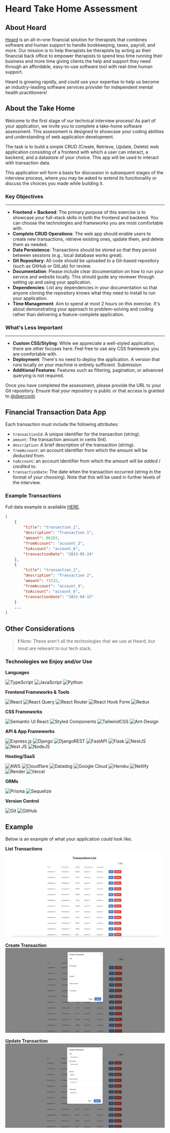 # Heard Take Home Assessment

## About Heard
[Heard](https://www.joinheard.com/) is an all-in-one financial solution for therapists that combines software and human support to handle bookkeeping, taxes, payroll, and more. Our mission is to help therapists be therapists by acting as their financial back office to empower therapists to spend less time running their business and more time giving clients the help and support they need through an affordable, easy-to-use software tool with real-time human support.

Heard is growing rapidly, and could use your expertise to help us become an industry-leading software services provider for independent mental health practitioners!

## About the Take Home
Welcome to the first stage of our technical interview process! As part of your application, we invite you to complete a take-home software assessment. This assessment is designed to showcase your coding abilities and understanding of web application development.

The task is to build a simple CRUD (Create, Retrieve, Update, Delete) web application consisting of a frontend with which a user can interact, a backend, and a datastore of your choice. This app will be used to interact with transaction data. 

This application will form a basis for discussion in subsequent stages of the interview process, where you may be asked to extend its functionality or discuss the choices you made while building it.

### Key Objectives
---
- **Frontend + Backend**: The primary purpose of this exercise is to showcase your full-stack skills in both the frontend and backend. You can choose the technologies and frameworks you are most comfortable with.
- **Complete CRUD Operations**: The web app should enable users to create new transactions, retrieve existing ones, update them, and delete them as needed.
- **Data Persistence**: Transactions should be stored so that they persist between sessions (e.g., local database works great).
- **Git Repository**: All code should be uploaded to a Git-based repository (such as GitHub or GitLab) for review.
- **Documentation**: Please include clear documentation on how to run your service and website locally. This should guide any reviewer through setting up and using your application.
- **Dependencies**: List any dependencies in your documentation so that anyone cloning the repository knows what they need to install to run your application.
- **Time Management**: Aim to spend at most 2 hours on this exercise. It's about demonstrating your approach to problem-solving and coding rather than delivering a feature-complete application.

### What's Less Important
---
- **Custom CSS/Styling**: While we appreciate a well-styled application, there are other focuses here. Feel free to use any CSS framework you are comfortable with.
- **Deployment**: There's no need to deploy the application. A version that runs locally on your machine is entirely sufficient.
Submission
- **Additional Features**: Features such as filtering, pagination, or advanced querying is not required.

Once you have completed the assessment, please provide the URL to your Git repository. Ensure that your repository is public or that access is granted to [@dperconti](https://github.com/dperconti).

## Financial Transaction Data App

Each transaction must include the following attributes:
- `transactionId`: A unique identifier for the transaction (string).
- `amount`: The transaction amount in cents (Int).
- `description`: A brief description of the transaction (string).
- `fromAccount`: an account identifier from which the amount will be _deducted_ from.
- `toAccount`: an account identifier from which the amount will be _added_ / _credited_ to.
- `transactionDate`: The date when the transaction occurred (string in the format of your choosing). Note that this will be used in further levels of the interview.

### Example Transactions

Full data example is available [HERE](./data/transactions.json).

```json
[
    {
        "title": "transaction_1",
        "description": "Transaction 1",
        "amount": 86203,
        "fromAccount": "account_3",
        "toAccount": "account_6",
        "transactionDate": "2023-05-24"
    },
    {
        "title": "transaction_2",
        "description": "Transaction 2",
        "amount": 71532,
        "fromAccount": "account_4",
        "toAccount": "account_6",
        "transactionDate": "2023-04-15"
    }
    ...
]
```

## Other Considerations

> **❗** Note: These aren't all the technologies that we use at Heard, but most are relevant to our tech stack. 


### Technologies we Enjoy and/or Use
**Languages**

![TypeScript](https://img.shields.io/badge/typescript-%23007ACC.svg?style=for-the-badge&logo=typescript&logoColor=white) ![JavaScript](https://img.shields.io/badge/javascript-%23323330.svg?style=for-the-badge&logo=javascript&logoColor=%23F7DF1E) ![Python](https://img.shields.io/badge/python-3670A0?style=for-the-badge&logo=python&logoColor=ffdd54) 

**Frontend Frameworks & Tools**

![React](https://img.shields.io/badge/react-%2320232a.svg?style=for-the-badge&logo=react&logoColor=%2361DAFB) ![React Query](https://img.shields.io/badge/-React%20Query-FF4154?style=for-the-badge&logo=react%20query&logoColor=white) ![React Router](https://img.shields.io/badge/React_Router-CA4245?style=for-the-badge&logo=react-router&logoColor=white) ![React Hook Form](https://img.shields.io/badge/React%20Hook%20Form-%23EC5990.svg?style=for-the-badge&logo=reacthookform&logoColor=white) ![Redux](https://img.shields.io/badge/redux-%23593d88.svg?style=for-the-badge&logo=redux&logoColor=white) 

**CSS Frameworks**

![Semantic UI React](https://img.shields.io/badge/Semantic%20UI%20React-%2335BDB2.svg?style=for-the-badge&logo=SemanticUIReact&logoColor=white) ![Styled Components](https://img.shields.io/badge/styled--components-DB7093?style=for-the-badge&logo=styled-components&logoColor=white) ![TailwindCSS](https://img.shields.io/badge/tailwindcss-%2338B2AC.svg?style=for-the-badge&logo=tailwind-css&logoColor=white) ![Ant-Design](https://img.shields.io/badge/-AntDesign-%230170FE?style=for-the-badge&logo=ant-design&logoColor=white)

**API & App Frameworks**

![Express.js](https://img.shields.io/badge/express.js-%23404d59.svg?style=for-the-badge&logo=express&logoColor=%2361DAFB) ![Django](https://img.shields.io/badge/django-%23092E20.svg?style=for-the-badge&logo=django&logoColor=white) ![DjangoREST](https://img.shields.io/badge/DJANGO-REST-ff1709?style=for-the-badge&logo=django&logoColor=white&color=ff1709&labelColor=gray) ![FastAPI](https://img.shields.io/badge/FastAPI-005571?style=for-the-badge&logo=fastapi) ![Flask](https://img.shields.io/badge/flask-%23000.svg?style=for-the-badge&logo=flask&logoColor=white) ![NestJS](https://img.shields.io/badge/nestjs-%23E0234E.svg?style=for-the-badge&logo=nestjs&logoColor=white) ![Next JS](https://img.shields.io/badge/Next-black?style=for-the-badge&logo=next.js&logoColor=white) ![NodeJS](https://img.shields.io/badge/node.js-6DA55F?style=for-the-badge&logo=node.js&logoColor=white)

**Hosting/SaaS**

![AWS](https://img.shields.io/badge/AWS-%23FF9900.svg?style=for-the-badge&logo=amazon-aws&logoColor=white) ![Cloudflare](https://img.shields.io/badge/Cloudflare-F38020?style=for-the-badge&logo=Cloudflare&logoColor=white) ![Datadog](https://img.shields.io/badge/datadog-%23632CA6.svg?style=for-the-badge&logo=datadog&logoColor=white) ![Google Cloud](https://img.shields.io/badge/GoogleCloud-%234285F4.svg?style=for-the-badge&logo=google-cloud&logoColor=white) ![Heroku](https://img.shields.io/badge/heroku-%23430098.svg?style=for-the-badge&logo=heroku&logoColor=white) ![Netlify](https://img.shields.io/badge/netlify-%23000000.svg?style=for-the-badge&logo=netlify&logoColor=#00C7B7) ![Render](https://img.shields.io/badge/Render-%46E3B7.svg?style=for-the-badge&logo=render&logoColor=white) ![Vercel](https://img.shields.io/badge/vercel-%23000000.svg?style=for-the-badge&logo=vercel&logoColor=white)

**ORMs**

![Prisma](https://img.shields.io/badge/Prisma-3982CE?style=for-the-badge&logo=Prisma&logoColor=white) ![Sequelize](https://img.shields.io/badge/Sequelize-52B0E7?style=for-the-badge&logo=Sequelize&logoColor=white)

**Version Control**

![Git](https://img.shields.io/badge/git-%23F05033.svg?style=for-the-badge&logo=git&logoColor=white) ![GitHub](https://img.shields.io/badge/github-%23121011.svg?style=for-the-badge&logo=github&logoColor=white)

## Example

Below is an example of what your application _could_ look like. 

**List Transactions**
![Example dashboard for listing transaction data](./assets/List%20Transactions.png "Example dashboard for listing transaction data")

**Create Transaction**
![Example dashboard for creating a transaction](./assets/Create%20Transaction.png "Example dashboard for creating a transaction")

**Update Transaction**
![Example dashboard for updating a transaction](./assets/Update%20Transaction.png "Example dashboard for updating a transaction")
